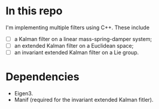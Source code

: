 # In this repo
I'm implementing multiple filters using C++. These include 
- [ ] a Kalman filter on a linear mass-spring-damper system;
- [ ] an extended Kalman filter on a Euclidean space;
- [ ] an invariant extended Kalman filter on a Lie group.

# Dependencies
* Eigen3.
* Manif (required for the invariant extended Kalman fitler).